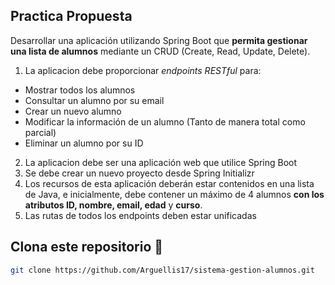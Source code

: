 ## Practica Propuesta
Desarrollar una aplicación utilizando Spring Boot que **permita gestionar una lista de alumnos** mediante un CRUD (Create, Read, Update, Delete).

1. La aplicacion debe proporcionar _endpoints RESTful_ para:
- Mostrar todos los alumnos
- Consultar un alumno por su email
- Crear un nuevo alumno
- Modificar la información de un alumno (Tanto de manera total como parcial)
- Eliminar un alumno por su ID

2. La aplicacion debe ser una aplicación web que utilice Spring Boot
3. Se debe crear un nuevo proyecto desde Spring Initializr
4. Los recursos de esta aplicación deberán estar contenidos en una lista de Java, e inicialmente, debe contener un máximo de 4 alumnos **con los atributos ID, nombre, email, edad** y **curso**.
5. Las rutas de todos los endpoints deben estar unificadas

## Clona este repositorio 🚀
```sh
git clone https://github.com/Arguellis17/sistema-gestion-alumnos.git